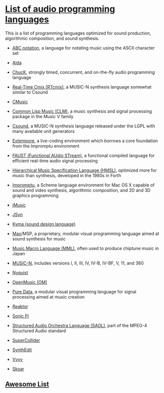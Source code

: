 # <a href="https://github.com/marcialwushuxxx/list-programming-language/blob/master/README.md" target="_blank">List of audio programming languages</a>

This is a list of programming languages optimized for sound production, algorithmic composition, and sound synthesis.

- <a href="http://abcnotation.com/" >ABC notation</a>, a language for notating music using the ASCII character set

- <a href="https://github.com/alda-lang/alda" target="_blank">Alda</a>

- <a href="http://chuck.cs.princeton.edu/" target="_blank" >ChucK</a>, strongly timed, concurrent, and on-the-fly audio programming language

- <a href="https://en.wikipedia.org/wiki/Real-time_Cmix" target="_blank" >Real-Time Cmix (RTcmix)</a>, a MUSIC-N synthesis language somewhat similar to Csound

- <a href="https://en.wikipedia.org/wiki/CMusic" target="_blank" >CMusic</a>

- <a href="https://ccrma.stanford.edu/software/clm/" target="_blank">Common Lisp Music (CLM)</a>, a music synthesis and signal processing package in the Music V family

- <a href="http://csound.github.io/" target="_blank" >Csound</a>, a MUSIC-N synthesis language released under the LGPL with many available unit generators

- <a href="https://github.com/digego/extempore" target="_blank">Extempore</a>, a live-coding environment which borrows a core foundation from the Impromptu environment

- <a href="https://en.wikipedia.org/wiki/FAUST_(programming_language)" target="_blank" >FAUST (Functional AUdio STream)</a>, a functional compiled language for efficient real-time audio signal processing

- <a href="http://www.softsynth.com/hmsl/" target="_blank" >Hierarchical Music Specification Language (HMSL)</a>, optimized more for music than synthesis, developed in the 1980s in Forth

- <a href="http://impromptu.moso.com.au/" target="_blank" >Impromptu</a>, a Scheme language environment for Mac OS X capable of sound and video synthesis, algorithmic composition, and 2D and 3D graphics programming

- <a href="http://explodingart.com/jmusic/" target="_blank" >jMusic</a>

- <a href="http://www.softsynth.com/jsyn/" target="_blank" >JSyn</a>

- <a href="http://kyma.symbolicsound.com/" target="_blank">Kyma (sound design language)</a>

- <a href="https://cycling74.com/products/max/" target="_blank" >Max</a>/MSP, a proprietary, modular visual programming language aimed at sound synthesis for music

- <a href="http://woolyss.com/chipmusic/chipmusic-mml/ppmck_guide.php" target="_blank" >Music Macro Language (MML)</a>, often used to produce chiptune music in Japan

- <a href="https://en.wikipedia.org/wiki/MUSIC-N" target="_blank" >MUSIC-N</a>, includes versions I, II, III, IV, IV-B, IV-BF, V, 11, and 360

- <a href="http://www.cs.cmu.edu/afs/cs.cmu.edu/project/music/web/music.software.html" target="_blank" >Nyquist </a>

- <a href="http://repmus.ircam.fr/openmusic/home" target="_blank" >OpenMusic (OM)</a>

- <a href="http://puredata.info/" target="_blank" >Pure Data</a>, a modular visual programming language for signal processing aimed at music creation

- <a href="http://www.native-instruments.com/en/products/komplete/synths/reaktor-5/" target="_blank" >Reaktor</a>

- <a href="http://sonic-pi.net/" target="_blank">Sonic Pi</a>

- <a href="http://saol.net/" target="_blank" >Structured Audio Orchestra Language (SAOL)</a>, part of the MPEG-4 Structured Audio standard

- <a href="http://supercollider.github.io/" target="_blank" >SuperCollider</a>

- <a href="http://www.synthedit.com/" target="_blank" >SynthEdit</a>

- <a href="http://www.vvvv.org/" target="_blank" >Vvvv</a>

- <a href="https://github.com/sofakid/Skoarcery" target="_blank">Skoar<a/>

## [Awesome List](https://nosuch.com/plum/cgi/showlist.cgi?sort=name&concise=yes)